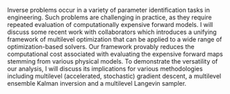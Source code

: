 Inverse problems occur in a variety of parameter identification tasks in
engineering. Such problems are challenging in practice, as they require repeated
evaluation of computationally expensive forward models. I will discuss some
recent work with collaborators which introduces a unifying framework of
multilevel optimization that can be applied to a wide range of
optimization-based solvers. Our framework provably reduces the computational
cost associated with evaluating the expensive forward maps stemming from various
physical models. To demonstrate the versatility of our analysis, I will discuss
its implications for various methodologies including multilevel (accelerated,
stochastic) gradient descent, a multilevel ensemble Kalman inversion and a
multilevel Langevin sampler. 
